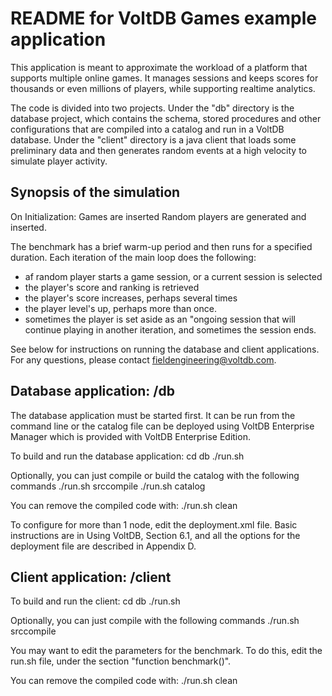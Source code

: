 # README for VoltDB Games example application #

This application is meant to approximate the workload of a platform that supports multiple online games.  It manages sessions and keeps scores for thousands or even millions of players, while supporting realtime analytics.

The code is divided into two projects.  Under the "db" directory is the database project, which contains the schema, stored procedures and other configurations that are compiled into a catalog and run in a VoltDB database.  Under the "client" directory is a java client that loads some preliminary data and then generates random events at a high velocity to simulate player activity.

## Synopsis of the simulation ##

On Initialization:
 Games are inserted
 Random players are generated and inserted.

The benchmark has a brief warm-up period and then runs for a specified duration.  Each iteration of the main loop does the following:

- af random player starts a game session, or a current session is selected
- the player's score and ranking is retrieved
- the player's score increases, perhaps several times
- the player level's up, perhaps more than once.
- sometimes the player is set aside as an "ongoing session that will continue playing in another iteration, and sometimes the session ends.

See below for instructions on running the database and client applications.  For any questions, 
please contact fieldengineering@voltdb.com.

Database application: /db
--------------------

The database application must be started first.  It can be run from the command line
or the catalog file can be deployed using VoltDB Enterprise Manager which is
provided with VoltDB Enterprise Edition.


To build and run the database application:
  cd db
  ./run.sh

Optionally, you can just compile or build the catalog with the following commands
  ./run.sh srccompile
  ./run.sh catalog

You can remove the compiled code with:
  ./run.sh clean

To configure for more than 1 node, edit the deployment.xml file.  Basic instructions
are in Using VoltDB, Section 6.1, and all the options for the deployment file are described
in Appendix D.

Client application: /client
------------------
To build and run the client:
  cd db
  ./run.sh

Optionally, you can just compile with the following commands
  ./run.sh srccompile

You may want to edit the parameters for the benchmark.  To do this, edit the run.sh file, under
the section "function benchmark()".

You can remove the compiled code with:
./run.sh clean

